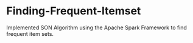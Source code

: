 # Finding-Frequent-Itemset
Implemented SON Algorithm using the Apache Spark Framework to find frequent item sets.
